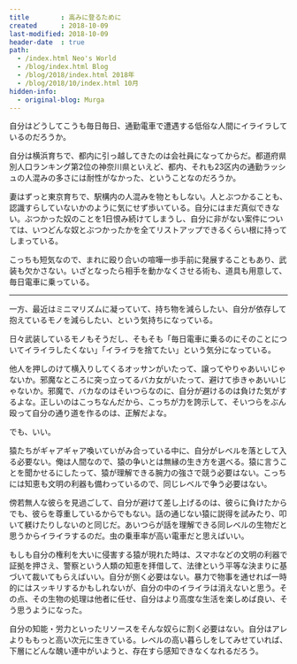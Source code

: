 ```yaml
---
title        : 高みに登るために
created      : 2018-10-09
last-modified: 2018-10-09
header-date  : true
path:
  - /index.html Neo's World
  - /blog/index.html Blog
  - /blog/2018/index.html 2018年
  - /blog/2018/10/index.html 10月
hidden-info:
  - original-blog: Murga
---
```


自分はどうしてこうも毎日毎日、通勤電車で遭遇する低俗な人間にイライラしているのだろうか。

自分は横浜育ちで、都内に引っ越してきたのは会社員になってからだ。都道府県別人口ランキング第2位の神奈川県といえど、都内、それも23区内の通勤ラッシュの人混みの多さには耐性がなかった、ということなのだろうか。

妻はずっと東京育ちで、駅構内の人混みを物ともしない。人とぶつかることも、認識すらしていないかのように気にせず歩いている。自分にはまだ真似できない。ぶつかった奴のことを1日恨み続けてしまうし、自分に非がない案件については、いつどんな奴とぶつかったかを全てリストアップできるくらい根に持ってしまっている。

こっちも短気なので、まれに殴り合いの喧嘩一歩手前に発展することもあり、武装も欠かさない。いざとなったら相手を動かなくさせる術も、道具も用意して、毎日電車に乗っている。

---

一方、最近はミニマリズムに凝っていて、持ち物を減らしたい、自分が依存して抱えているモノを減らしたい、という気持ちになっている。

日々武装しているモノもそうだし、そもそも「毎日電車に乗るのにそのことについてイライラしたくない」「イライラを捨てたい」という気分になっている。

他人を押しのけて横入りしてくるオッサンがいたって、譲ってやりゃあいいじゃないか。邪魔なところに突っ立ってるバカ女がいたって、避けて歩きゃあいいじゃないか。邪魔で、バカなのはそいつらなのに、自分が避けるのは負けた気がするよな。正しいのはこっちなんだから、こっちが力を誇示して、そいつらをぶん殴って自分の通り道を作るのは、正解だよな。

でも、いい。

猿たちがギャアギャア喚いていがみ合っている中に、自分がレベルを落として入る必要ない。俺は人間なので、猿の争いとは無縁の生き方を選べる。猿に言うことを聞かせるにしたって、猿が理解できる腕力の強さで競う必要はない。こっちには知恵も文明の利器も備わっているので、同じレベルで争う必要はない。

傍若無人な彼らを見過ごして、自分が避けて差し上げるのは、彼らに負けたからでも、彼らを尊重しているからでもない。話の通じない猿に説得を試みたり、叩いて躾けたりしないのと同じだ。あいつらが話を理解できる同レベルの生物だと思うからイライラするのだ。虫の乗車率が高い電車だと思えばいい。

もしも自分の権利を大いに侵害する猿が現れた時は、スマホなどの文明の利器で証拠を押さえ、警察という人類の知恵を拝借して、法律という平等な決まりに基づいて裁いてもらえばいい。自分が捌く必要はない。暴力で物事を通せれば一時的にはスッキリするかもしれないが、自分の中のイライラは消えないと思う。その点、その生物の処理は他者に任せ、自分はより高度な生活を楽しめば良い、そう思うようになった。

自分の知能・労力といったリソースをそんな奴らに割く必要はない。自分はアレよりももっと高い次元に生きている。レベルの高い暮らしをしてみせていれば、下層にどんな醜い連中がいようと、存在すら感知できなくなれるだろう。
